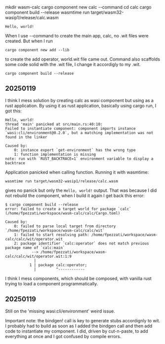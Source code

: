mkdir wasm-calc
cargo component new calc --command
cd calc
cargo component build --release
wasmtime run target/wasm32-wasip1/release/calc.wasm

`Hello, world!`

When I use --command to create the main app, calc, no .wit files were created. But when I run

`cargo component new add --lib`

to create the add operator, world.wit file came out. Command also scaffolds some code solid with the .wit file, I change it accordigly to my .wit.

`cargo component build --release`

## 20250119
I think I mess solution by creating calc as wasi component but using as a rust application. By using it as rust application, basically using cargo run, I got this:
```
Hello, world!
thread 'main' panicked at src/main.rs:40:10:
Failed to instantiate component: component imports instance `wasi:cli/environment@0.2.0`, but a matching implementation was not found in the linker

Caused by:
    0: instance export `get-environment` has the wrong type
    1: function implementation is missing
note: run with `RUST_BACKTRACE=1` environment variable to display a backtrace
```
Application panicked when calling function. Running it with wasmtime:
```
wasmtime run target/wasm32-wasip1/release/calc.wasm
```
gives no panick but only the `Hello, world!` output. That was because I did not rebuild the component, when I build it again I get back this error:
```
$ cargo component build --release
error: failed to create a target world for package `calc` (/home/fpezzati/workspace/wasm-calc/calc/Cargo.toml)

Caused by:
    0: failed to parse local target from directory `/home/fpezzati/workspace/wasm-calc/calc/wit`
    1: failed to start resolving path: /home/fpezzati/workspace/wasm-calc/calc/wit/operator.wit
    2: package identifier `calc:operator` does not match previous package name of `calc:main`
            --> /home/fpezzati/workspace/wasm-calc/calc/wit/operator.wit:1:9
             |
           1 | package calc:operator;
             |         ^------------

```
I think I mess components, which should be composed, with vanilla rust trying to load a component programmatically.

## 20250119
Still on the 'missing wasi:cli/environment' weird issue.

Important note: the bindgen! call is key to generate stubs accordignly to wit. I probably had to build as soon as I added the bindgen call and then add code to instantiate my component.
I did, driven by cut-n-paste, to add everything at once and I got confused by compile errors.
